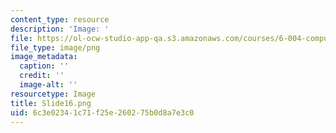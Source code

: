 ```yaml
---
content_type: resource
description: 'Image: '
file: https://ol-ocw-studio-app-qa.s3.amazonaws.com/courses/6-004-computation-structures-spring-2017/6c3e02341c71f25e260275b0d8a7e3c0_Slide16.png
file_type: image/png
image_metadata:
  caption: ''
  credit: ''
  image-alt: ''
resourcetype: Image
title: Slide16.png
uid: 6c3e0234-1c71-f25e-2602-75b0d8a7e3c0
---
```

